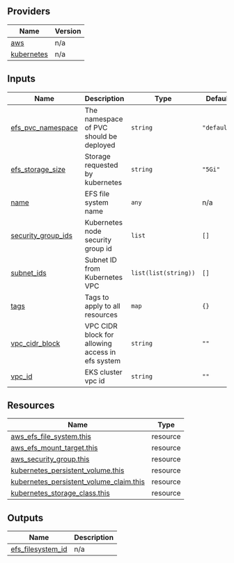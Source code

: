 <!-- BEGIN_TF_DOCS -->

## Providers

| Name | Version |
|------|---------|
| <a name="provider_aws"></a> [aws](#provider\_aws) | n/a |
| <a name="provider_kubernetes"></a> [kubernetes](#provider\_kubernetes) | n/a |
## Inputs

| Name | Description | Type | Default | Required |
|------|-------------|------|---------|:--------:|
| <a name="input_efs_pvc_namespace"></a> [efs\_pvc\_namespace](#input\_efs\_pvc\_namespace) | The namespace of PVC should be deployed | `string` | `"default"` | no |
| <a name="input_efs_storage_size"></a> [efs\_storage\_size](#input\_efs\_storage\_size) | Storage requested by kubernetes | `string` | `"5Gi"` | no |
| <a name="input_name"></a> [name](#input\_name) | EFS file system name | `any` | n/a | yes |
| <a name="input_security_group_ids"></a> [security\_group\_ids](#input\_security\_group\_ids) | Kubernetes node security group id | `list` | `[]` | no |
| <a name="input_subnet_ids"></a> [subnet\_ids](#input\_subnet\_ids) | Subnet ID from Kubernetes VPC | `list(list(string))` | `[]` | no |
| <a name="input_tags"></a> [tags](#input\_tags) | Tags to apply to all resources | `map` | `{}` | no |
| <a name="input_vpc_cidr_block"></a> [vpc\_cidr\_block](#input\_vpc\_cidr\_block) | VPC CIDR block for allowing access in efs system | `string` | `""` | no |
| <a name="input_vpc_id"></a> [vpc\_id](#input\_vpc\_id) | EKS cluster vpc id | `string` | `""` | no |
## Resources

| Name | Type |
|------|------|
| [aws_efs_file_system.this](https://registry.terraform.io/providers/hashicorp/aws/latest/docs/resources/efs_file_system) | resource |
| [aws_efs_mount_target.this](https://registry.terraform.io/providers/hashicorp/aws/latest/docs/resources/efs_mount_target) | resource |
| [aws_security_group.this](https://registry.terraform.io/providers/hashicorp/aws/latest/docs/resources/security_group) | resource |
| [kubernetes_persistent_volume.this](https://registry.terraform.io/providers/hashicorp/kubernetes/latest/docs/resources/persistent_volume) | resource |
| [kubernetes_persistent_volume_claim.this](https://registry.terraform.io/providers/hashicorp/kubernetes/latest/docs/resources/persistent_volume_claim) | resource |
| [kubernetes_storage_class.this](https://registry.terraform.io/providers/hashicorp/kubernetes/latest/docs/resources/storage_class) | resource |
## Outputs

| Name | Description |
|------|-------------|
| <a name="output_efs_filesystem_id"></a> [efs\_filesystem\_id](#output\_efs\_filesystem\_id) | n/a |
<!-- END_TF_DOCS -->